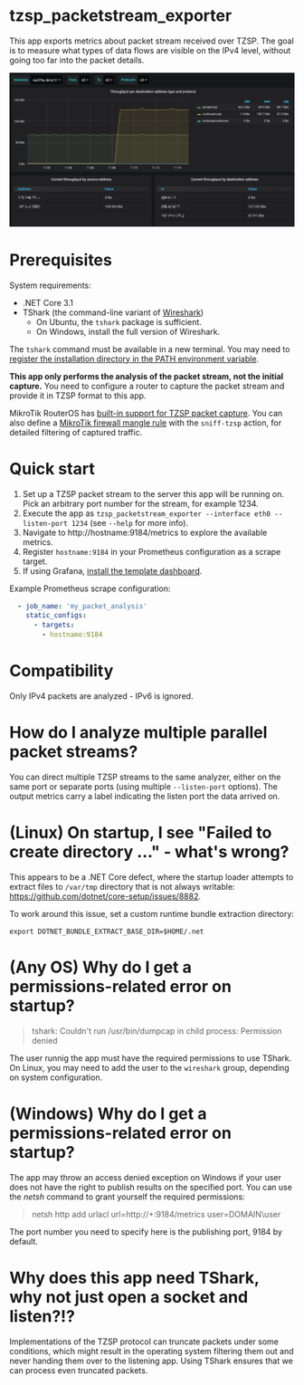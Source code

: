 # tzsp_packetstream_exporter

This app exports metrics about packet stream received over TZSP. The goal is to measure what types of data flows are visible on the IPv4 level, without going too far into the packet details.

![](Screenshot.png)

# Prerequisites

System requirements:

* .NET Core 3.1
* TShark (the command-line variant of [Wireshark](https://www.wireshark.org/#download))
  * On Ubuntu, the `tshark` package is sufficient.
  * On Windows, install the full version of Wireshark.

The `tshark` command must be available in a new terminal. You may need to [register the installation directory in the PATH environment variable](https://www.architectryan.com/2018/03/17/add-to-the-path-on-windows-10/).

**This app only performs the analysis of the packet stream, not the initial capture.** You need to configure a router to capture the packet stream and provide it in TZSP format to this app.

MikroTik RouterOS has [built-in support for TZSP packet capture](https://wiki.mikrotik.com/wiki/Manual:Tools/Packet_Sniffer). You can also define a [MikroTik firewall mangle rule](https://wiki.mikrotik.com/wiki/Manual:IP/Firewall/Mangle) with the `sniff-tzsp` action, for detailed filtering of captured traffic.

# Quick start

1. Set up a TZSP packet stream to the server this app will be running on. Pick an arbitrary port number for the stream, for example 1234.
1. Execute the app as `tzsp_packetstream_exporter --interface eth0 --listen-port 1234` (see `--help` for more info).
1. Navigate to http://hostname:9184/metrics to explore the available metrics.
1. Register `hostname:9184` in your Prometheus configuration as a scrape target.
1. If using Grafana, [install the template dashboard](https://grafana.com/grafana/dashboards/11609).

Example Prometheus scrape configuration:

```yaml
  - job_name: 'my_packet_analysis'
    static_configs:
      - targets:
        - hostname:9184
```

# Compatibility

Only IPv4 packets are analyzed - IPv6 is ignored.

# How do I analyze multiple parallel packet streams?

You can direct multiple TZSP streams to the same analyzer, either on the same port or separate ports (using multiple `--listen-port` options). The output metrics carry a label indicating the listen port the data arrived on.

# (Linux) On startup, I see "Failed to create directory ..." - what's wrong?

This appears to be a .NET Core defect, where the startup loader attempts to extract files to `/var/tmp` directory that is not always writable: https://github.com/dotnet/core-setup/issues/8882.

To work around this issue, set a custom runtime bundle extraction directory:

```
export DOTNET_BUNDLE_EXTRACT_BASE_DIR=$HOME/.net
```

# (Any OS) Why do I get a permissions-related error on startup?

> tshark: Couldn't run /usr/bin/dumpcap in child process: Permission denied

The user runnig the app must have the required permissions to use TShark. On Linux, you may need to add the user to the `wireshark` group, depending on system configuration.

# (Windows) Why do I get a permissions-related error on startup?

The app may throw an access denied exception on Windows if your user does not have the right to publish results on the specified port. You can use the *netsh* command to grant yourself the required permissions:

> netsh http add urlacl url=http://+:9184/metrics user=DOMAIN\user

The port number you need to specify here is the publishing port, 9184 by default.

# Why does this app need TShark, why not just open a socket and listen?!?

Implementations of the TZSP protocol can truncate packets under some conditions, which might result in the operating system filtering them out and never handing them over to the listening app. Using TShark ensures that we can process even truncated packets.
